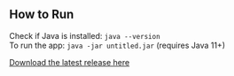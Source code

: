 ## How to Run

Check if Java is installed: `java --version`  
To run the app: `java -jar untitled.jar` (requires Java 11+)

[Download the latest release here](https://github.com/Deniztpl/digital-clock/releases/latest)
